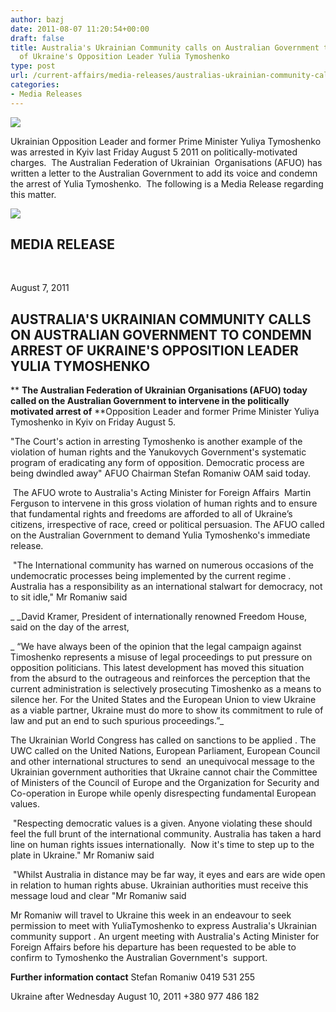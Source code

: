 ```yaml
---
author: bazj
date: 2011-08-07 11:20:54+00:00
draft: false
title: Australia's Ukrainian Community calls on Australian Government to Condemn Arrest
  of Ukraine's Opposition Leader Yulia Tymoshenko
type: post
url: /current-affairs/media-releases/australias-ukrainian-community-calls-on-australian-government-to-condemn-arrest-of-ukraines-opposition-leader-yulia-tymoshenko/
categories:
- Media Releases
---
```


[![](http://www.ozeukes.com/wp-content/uploads/2011/08/zCYOA-LOGO-7-star-color-150pxls.jpg)
](http://www.ozeukes.com/wp-content/uploads/2011/08/zCYOA-LOGO-7-star-color-150pxls.jpg)

Ukrainian Opposition Leader and former Prime Minister Yuliya Tymoshenko was arrested in Kyiv last Friday August 5 2011 on politically-motivated charges.  The Australian Federation of Ukrainian  Organisations (AFUO) has written a letter to the Australian Government to add its voice and condemn the arrest of Yulia Tymoshenko.  The following is a Media Release regarding this matter.

[![](http://www.ozeukes.com/wp-content/uploads/2011/08/zCYOA-Web-letterhead-color-600-pxls2.jpg)
](http://www.ozeukes.com/wp-content/uploads/2011/08/zCYOA-Web-letterhead-color-600-pxls2.jpg)





## MEDIA RELEASE





 

August 7, 2011


## **AUSTRALIA'S UKRAINIAN COMMUNITY CALLS ON AUSTRALIAN GOVERNMENT TO CONDEMN ARREST OF UKRAINE'S OPPOSITION LEADER YULIA TYMOSHENKO**


** **The Australian Federation of Ukrainian Organisations (AFUO) today called on the Australian Government to intervene in the politically motivated arrest of** **Opposition Leader and former Prime Minister Yuliya Tymoshenko in Kyiv on Friday August 5.

"The Court's action in arresting Tymoshenko is another example of the violation of human rights and the Yanukovych Government's systematic program of eradicating any form of opposition. Democratic process are being dwindled away" AFUO Chairman Stefan Romaniw OAM said today.

 The AFUO wrote to Australia's Acting Minister for Foreign Affairs  Martin Ferguson to intervene in this gross violation of human rights and to ensure that fundamental rights and freedoms are afforded to all of Ukraine’s citizens, irrespective of race, creed or political persuasion. The AFUO called on the Australian Government to demand Yulia Tymoshenko's immediate release.

 "The International community has warned on numerous occasions of the undemocratic processes being implemented by the current regime . Australia has a responsibility as an international stalwart for democracy, not to sit idle," Mr Romaniw said

_ _David Kramer, President of internationally renowned Freedom House, said on the day of the arrest,

_ “We have always been of the opinion that the legal campaign against Timoshenko represents a misuse of legal proceedings to put pressure on opposition politicians. This latest development has moved this situation from the absurd to the outrageous and reinforces the perception that the current administration is selectively prosecuting Timoshenko as a means to silence her. For the United States and the European Union to view Ukraine as a viable partner, Ukraine must do more to show its commitment to rule of law and put an end to such spurious proceedings.”_

The Ukrainian World Congress has called on sanctions to be applied . The UWC called on the United Nations, European Parliament, European Council and other international structures to send  an unequivocal message to the Ukrainian government authorities that Ukraine cannot chair the Committee of Ministers of the Council of Europe and the Organization for Security and Co-operation in Europe while openly disrespecting fundamental European values.

 "Respecting democratic values is a given. Anyone violating these should feel the full brunt of the international community. Australia has taken a hard line on human rights issues internationally.  Now it's time to step up to the plate in Ukraine." Mr Romaniw said

 "Whilst Australia in distance may be far way, it eyes and ears are wide open in relation to human rights abuse. Ukrainian authorities must receive this message loud and clear "Mr Romaniw said 

Mr Romaniw will travel to Ukraine this week in an endeavour to seek permission to meet with YuliaTymoshenko to express Australia's Ukrainian  community support . An urgent meeting with Australia's Acting Minister for Foreign Affairs before his departure has been requested to be able to  confirm to Tymoshenko the Australian Government's  support.


**Further information contact** Stefan Romaniw 0419 531 255




Ukraine after Wednesday August 10, 2011 +380 977 486 182


 
